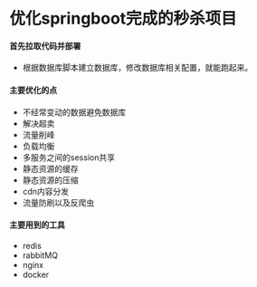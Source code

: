# 优化springboot完成的秒杀项目

#### 首先拉取代码并部署
- 根据数据库脚本建立数据库，修改数据库相关配置，就能跑起来。

#### 主要优化的点
- 不经常变动的数据避免数据库
- 解决超卖
- 流量削峰
- 负载均衡
- 多服务之间的session共享
- 静态资源的缓存
- 静态资源的压缩
- cdn内容分发
- 流量防刷以及反爬虫

#### 主要用到的工具
- redis
- rabbitMQ
- nginx
- docker 